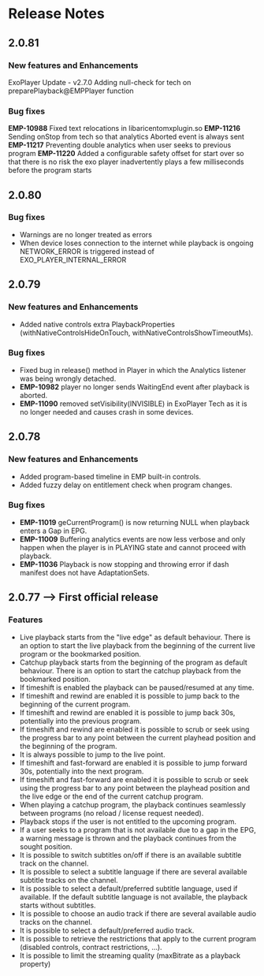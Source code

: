 # Release Notes

## 2.0.81

### New features and Enhancements
ExoPlayer Update - v2.7.0
Adding null-check for tech on preparePlayback@EMPPlayer function

### Bug fixes
**EMP-10988** Fixed text relocations in libaricentomxplugin.so
**EMP-11216** Sending onStop from tech so that analytics Aborted event is always sent
**EMP-11217** Preventing double analytics when user seeks to previous program
**EMP-11220** Added a configurable safety offset for start over so that there is no risk the exo player inadvertently plays a few milliseconds before the program starts


## 2.0.80

### Bug fixes
- Warnings are no longer treated as errors
- When device loses connection to the internet while playback is ongoing NETWORK_ERROR is triggered instead of EXO_PLAYER_INTERNAL_ERROR


## 2.0.79

### New features and Enhancements
- Added native controls extra PlaybackProperties (withNativeControlsHideOnTouch, withNativeControlsShowTimeoutMs).

### Bug fixes
- Fixed bug in release() method in Player in which the Analytics listener was being wrongly detached.
- **EMP-10982** player no longer sends WaitingEnd event after playback is aborted.
- **EMP-11090** removed setVisibility(INVISIBLE) in ExoPlayer Tech as it is no longer needed and causes crash in some devices.

## 2.0.78

### New features and Enhancements
- Added program-based timeline in EMP built-in controls.
- Added fuzzy delay on entitlement check when program changes.

### Bug fixes
- **EMP-11019** geCurrentProgram() is now returning NULL when playback enters a Gap in EPG.
- **EMP-11009** Buffering analytics events are now less verbose and only happen when the player is in PLAYING state and cannot proceed with playback.
- **EMP-11036** Playback is now stopping and throwing error if dash manifest does not have AdaptationSets. 

## 2.0.77 --> First official release

### Features
- Live playback starts from the "live edge" as default behaviour. There is an option to start the live playback from the beginning of the current live program or the bookmarked position. 
- Catchup playback starts from the beginning of the program as default behaviour. There is an option to start the catchup playback from the bookmarked position.
- If timeshift is enabled the playback can be paused/resumed at any time.
- If timeshift and rewind are enabled it is possible to jump back to the beginning of the current program.
- If timeshift and rewind are enabled it is possible to jump back 30s, potentially into the previous program.
- If timeshift and rewind are enabled it is possible to scrub or seek using the progress bar to any point between the current playhead position and the beginning of the program. 
- It is always possible to jump to the live point.
- If timeshift and fast-forward are enabled it is possible to jump forward 30s, potentially into the next program.
- If timeshift and fast-forward are enabled it is possible to scrub or seek using the progress bar to any point between the playhead position and the live edge or the end of the current catchup program.
- When playing a catchup program, the playback continues seamlessly between programs (no reload / license request needed).
- Playback stops if the user is not entitled to the upcoming program.
- If a user seeks to a program that is not available due to a gap in the EPG, a warning message is thrown and the playback continues from the sought position. 
- It is possible to switch subtitles on/off if there is an available subtitle track on the channel.
- It is possible to select a subtitle language if there are several available subtitle tracks on the channel.
- It is possible to select a default/preferred subtitle language, used if available. If the default subtitle language is not available, the playback starts without subtitles.
- It is possible to choose an audio track if there are several available audio tracks on the channel.
- It is possible to select a default/preferred audio track.
- It is possible to retrieve the restrictions that apply to the current program (disabled controls, contract restrictions, ...).
- It is possible to limit the streaming quality (maxBitrate as a playback property)
